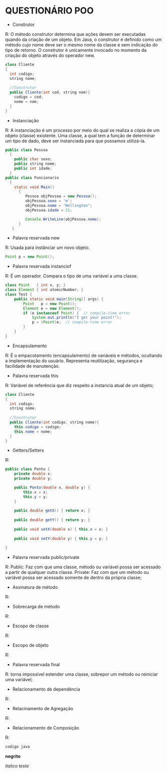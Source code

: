 # QUESTIONÁRIO POO

* Construtor

R: O método construtor determina que ações devem ser executadas quando da criação de um objeto. Em Java, o construtor é definido como um método cujo nome deve ser o mesmo nome da classe e sem indicação do tipo de retorno. O construtor é unicamente invocado no momento da criação do objeto através do operador new.

```java
class Cliente
{
  int codigo;
  string nome;
  
  //Construtor
  public Cliente(int cod, string nom){
    codigo = cod;
    nome = nom;
  }
}
```


* Instanciação

R: A instanciação é um processo por meio do qual se realiza a cópia de um objeto (classe) existente. Uma classe, a qual tem a função de determinar um tipo de dado, deve ser instanciada para que possamos utilizá-la.


```java
public class Pessoa
  {
    public char sexo;
    public string nome;
    public int idade;
  }
public class Funcionario
  {
    static void Main()
      {
         Pessoa objPessoa = new Pessoa();
         objPessoa.sexo = 'm';
         objPessoa.nome = "Wellington";
         objPessoa.idade = 21;

         Console.WriteLine(objPessoa.nome);
      }          
   }
```


* Palavra reservada new

R: Usada para instânciar um novo objeto. 

```java
Point p = new Point();
```


* Palavra reservada instanciof

R: É um operador. Compara o tipo de uma variável a uma classe.

```java
class Point   { int x, y; }
class Element { int atomicNumber; }
class Test {
    public static void main(String[] args) {
        Point   p = new Point();
        Element e = new Element();
        if (e instanceof Point) {  // compile-time error
            System.out.println("I get your point!");
            p = (Point)e;  // compile-time error
        }
    }
}
```


* Encapsulamento

R: É o empacotamento (encapsulamento) de variáveis e métodos, ocultando a implementação do usuário. Representa reutilização, segurança e facilidade de manutenção.


* Palavra reservada this

R: Variável de referência que diz respeito a instancia atual de um objeto;

```java
class Cliente
{
  int codigo;
  string nome;
  
  //Construtor
  public Cliente(int codigo, string nome){
    this.codigo = codigo;
    this.nome = nome;
  }
}
```


* Getters/Setters

R:

```java
public class Ponto {
    private double x;
    private double y;

    public Ponto(double x, double y) {
        this.x = x;
        this.y = y;
    }
 
    public double getX() { return x; }
 
    public double getY() { return y; }
 
    public void setX(double x) { this.x = x; }
 
    public void setY(double y) { this.y = y; }
 
}
```

* Palavra reservada public/private

R: Public: Faz com que uma classe, método ou variável possa ser acessado a partir de qualquer outra classe.
Private: Faz com que um método ou variável possa ser acessado somente de dentro da própria classe;

* Assinatura de método

R:

* Sobrecarga de método

R:

* Escopo de classe

R:

* Escopo de objeto

R:

* Palavra reservada final

R: torna impossível estender uma classe, sobrepor um método ou reiniciar uma variável;

* Relacionamento de dependência

R:

* Relacinamento de Agregação

R:

* Relacionamento de Composição

R:


```java
codigo java
```

**negrito**

_italico teste_

